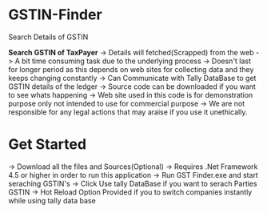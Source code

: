 # GSTIN-Finder
Search Details of GSTIN

**Search GSTIN of TaxPayer**
-> Details will fetched(Scrapped) from the web
-> A bit time consuming task due to the underlying process 
-> Doesn't last for longer period as this depends on web sites for collecting data and they keeps changing constantly
-> Can Communicate with Tally DataBase to get GSTIN details of the ledger
-> Source code can be downloaded if you want to see whats happening 
-> Web site used in this code is for demonstration purpose only not intended to use for commercial purpose
-> We are not responsible for any legal actions that may araise if you use it unethically.


# Get Started

-> Download all the files and Sources(Optional)
-> Requires .Net Framework 4.5 or higher in order to run this application
-> Run GST Finder.exe and start seraching GSTIN's
-> Click Use tally DataBase if you want to serach Parties GSTIN
-> Hot Reload Option Provided if you to switch companies instantly while using tally data base

